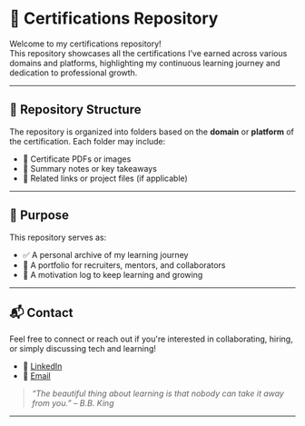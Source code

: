 # 🏅 Certifications Repository

Welcome to my certifications repository!  
This repository showcases all the certifications I’ve earned across various domains and platforms, highlighting my continuous learning journey and dedication to professional growth.

---

## 📂 Repository Structure

The repository is organized into folders based on the **domain** or **platform** of the certification. Each folder may include:

- 📄 Certificate PDFs or images  
- 📝 Summary notes or key takeaways  
- 🔗 Related links or project files (if applicable)  


---

<!--
## 🧠 Domains Covered

- **Programming**
  - Python
  - Java
  - C/C++
- **Data Analytics**
  - SQL
  - Power BI
  - Excel
- **Web Development**
  - HTML, CSS, JavaScript
- **Databases**
  - MySQL, PostgreSQL
- **Other Skills**
  - Public Speaking
  - Leadership & Teamwork
-->

<!--
## 🌐 Certification Platforms

- 🎓 Coursera  
- 🎓 Udemy  
- 🎓 LinkedIn Learning  
- 🎓 Great Learning  
- 💻 HackerRank  
- 📚 Internshala  
- 📖 Others
-->


## 🎯 Purpose

This repository serves as:

- ✅ A personal archive of my learning journey  
- 📁 A portfolio for recruiters, mentors, and collaborators  
- 🚀 A motivation log to keep learning and growing

---


## 📬 Contact

Feel free to connect or reach out if you're interested in collaborating, hiring, or simply discussing tech and learning!

- 🔗 [LinkedIn](https://www.linkedin.com/in/heshane-garg-9b638a28b)  
- 📧 [Email](mailto:23129@iiitu.ac.in)  


> _“The beautiful thing about learning is that nobody can take it away from you.” – B.B. King_

---
